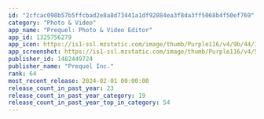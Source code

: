 ```yaml
---
id: "2cfcac098b57b5ffcbad2e8a8d73441a1df92884ea3f8da3ff5068b4f50ef769"
category: "Photo & Video"
app_name: "Prequel: Photo & Video Editor"
app_id: 1325756279
app_icon: https://is1-ssl.mzstatic.com/image/thumb/Purple116/v4/9b/44/3a/9b443a4c-b9e0-34b3-9b90-efec70c8422f/AppIcon-0-1x_U007epad-0-0-P3-85-220-0.png/1024x1024bb.png
app_screenshot: https://is1-ssl.mzstatic.com/image/thumb/Purple116/v4/59/bd/3a/59bd3a6e-f10a-255f-b0e7-2b67c19b0be4/398ce5bd-b51f-488d-9570-808c9b5f0e68_AA_23_09_OLD_MONEY_6_U002c5.png/1242x2688bb.png
publisher_id: 1482449724
publisher_name: "Prequel Inc."
rank: 64
most_recent_release: 2024-02-01 00:00:00
release_count_in_past_year: 23
release_count_in_past_year_category: 19
release_count_in_past_year_top_in_category: 54
---
```

